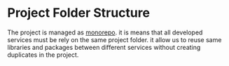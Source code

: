# Project Folder Structure

The project is managed as [monorepo](https://www.npmjs.com/package/multipack#what-does-such-a-monorepo-look-like). it is means that all developed services must be rely on the same project folder. it allow us to reuse same libraries and packages between different services without creating duplicates in the project.

